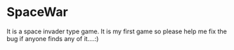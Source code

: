 # SpaceWar

It is a space invader type game. It is my first game so please help me fix the bug if anyone finds any of it....:)
